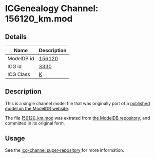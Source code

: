 # ICGenealogy Channel: 156120\_km.mod

## Details

Name | Description
---- | -----------
ModelDB id | [156120](http://senselab.med.yale.edu/ModelDB/ShowModel.cshtml?model=156120)
ICG id | [3330](http://icg.neurotheory.ox.ac.uk/channels/1/3330)
ICG Class | [K](http://icg.neurotheory.ox.ac.uk/channels/1)

## Description

This is a single channel model file that was originally part of a [published model on the ModelDB website](http://senselab.med.yale.edu/mModelDB/ShowModel.cshtml?model=156120).

The file [156120\_km.mod](156120_km.mod) was extrated from [the ModelDB repository](http://senselab.med.yale.edu/ModelDB/ShowModel.cshtml?model=156120), and committed in its original form.

## Usage

See the [icg-channel super-repository](https://github.com/icgenealogy/icg-channels) for more information.